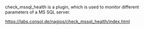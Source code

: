 check_mssql_health is a plugin, which is used to monitor different parameters of a MS SQL server.


https://labs.consol.de/nagios/check_mssql_health/index.html


